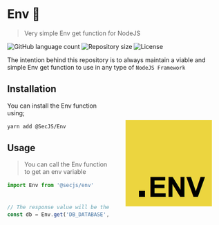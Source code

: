 # Env 🔁

> Very simple Env get function for NodeJS

<p>
  <img alt="GitHub language count" src="https://img.shields.io/github/languages/count/secjs/responses?style=for-the-badge&logo=appveyor">

  <img alt="Repository size" src="https://img.shields.io/github/repo-size/secjs/Env?style=for-the-badge&logo=appveyor">

  <img alt="License" src="https://img.shields.io/badge/license-MIT-brightgreen?style=for-the-badge&logo=appveyor">
</p>

The intention behind this repository is to always maintain a viable and simple Env get function to use in any type of `NodeJS Framework`

<img src=".github/env.png" width="200px" align="right" hspace="30px" vspace="100px">

## Installation

You can install the Env function using;

```bash
yarn add @SecJS/Env
```

## Usage

> You can call the Env function to get an env variable

```js
import Env from '@secjs/env'


// The response value will be the value of DB_DATABASE variable or my-database by default
const db = Env.get('DB_DATABASE', 'my-database')

```
